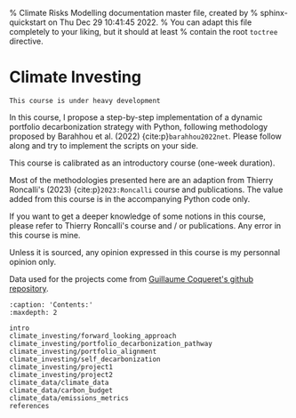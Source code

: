 % Climate Risks Modelling documentation master file, created by
% sphinx-quickstart on Thu Dec 29 10:41:45 2022.
% You can adapt this file completely to your liking, but it should at least
% contain the root `toctree` directive.

# Climate Investing


```{warning}
This course is under heavy development
```

In this course, I propose a step-by-step implementation of a dynamic portfolio decarbonization strategy with Python, following methodology proposed by Barahhou et al. (2022) {cite:p}`barahhou2022net`. Please follow along and try to implement the scripts on your side.

This course is calibrated as an introductory course (one-week duration).

Most of the methodologies presented here are an adaption from Thierry Roncalli's (2023)  {cite:p}`2023:Roncalli` course and publications. The value added from this course is in the accompanying Python code only.

If you want to get a deeper knowledge of some notions in this course, please refer to Thierry Roncalli's course and / or publications.
Any error in this course is mine. 

Unless it is sourced, any opinion expressed in this course is my personnal opinion only. 

Data used for the projects come from [Guillaume Coqueret's github repository](https://github.com/shokru/carbon_emissions).

```{toctree}
:caption: 'Contents:'
:maxdepth: 2

intro
climate_investing/forward_looking_approach
climate_investing/portfolio_decarbonization_pathway
climate_investing/portfolio_alignment
climate_investing/self_decarbonization
climate_investing/project1
climate_investing/project2
climate_data/climate_data
climate_data/carbon_budget
climate_data/emissions_metrics
references
```